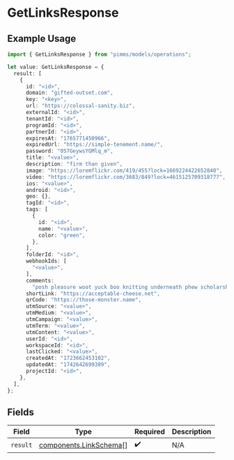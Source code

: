 # GetLinksResponse

## Example Usage

```typescript
import { GetLinksResponse } from "pimms/models/operations";

let value: GetLinksResponse = {
  result: [
    {
      id: "<id>",
      domain: "gifted-outset.com",
      key: "<key>",
      url: "https://colossal-sanity.biz",
      externalId: "<id>",
      tenantId: "<id>",
      programId: "<id>",
      partnerId: "<id>",
      expiresAt: "1765771450966",
      expiredUrl: "https://simple-tenement.name/",
      password: "0S7GeywsYGMlq_m",
      title: "<value>",
      description: "firm than given",
      image: "https://loremflickr.com/419/455?lock=1669224422652840",
      video: "https://loremflickr.com/3683/849?lock=4615125709318777",
      ios: "<value>",
      android: "<id>",
      geo: {},
      tagId: "<id>",
      tags: [
        {
          id: "<id>",
          name: "<value>",
          color: "green",
        },
      ],
      folderId: "<id>",
      webhookIds: [
        "<value>",
      ],
      comments:
        "posh pleasure woot yuck boo knitting underneath phew scholarship what shabby bloom blah along eek",
      shortLink: "https://acceptable-cheese.net",
      qrCode: "https://those-monster.name",
      utmSource: "<value>",
      utmMedium: "<value>",
      utmCampaign: "<value>",
      utmTerm: "<value>",
      utmContent: "<value>",
      userId: "<id>",
      workspaceId: "<id>",
      lastClicked: "<value>",
      createdAt: "1723662453102",
      updatedAt: "1742642699389",
      projectId: "<id>",
    },
  ],
};
```

## Fields

| Field                                                            | Type                                                             | Required                                                         | Description                                                      |
| ---------------------------------------------------------------- | ---------------------------------------------------------------- | ---------------------------------------------------------------- | ---------------------------------------------------------------- |
| `result`                                                         | [components.LinkSchema](../../models/components/linkschema.md)[] | :heavy_check_mark:                                               | N/A                                                              |